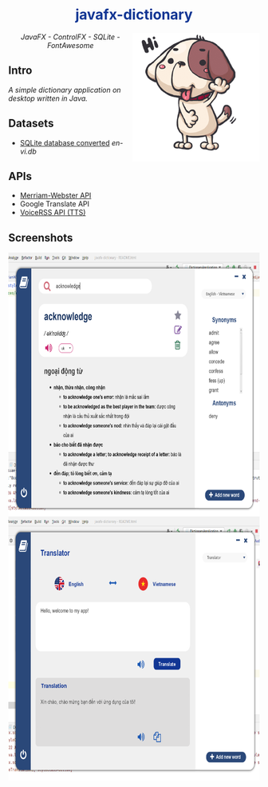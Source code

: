 <!DOCTYPE html>
<html lang="en" xmlns="http://www.w3.org/1999/xhtml">


<h1 align="center" style="color: #113694"> javafx-dictionary </h1>
<img align="right" src="/src/resources/koko.png">

<p align="center"><em>JavaFX - ControlFX - SQLite - FontAwesome</em></p>

<h2>Intro</h2>
<i>A simple dictionary application on desktop written in Java.</i>

<h2>Datasets</h2>
<ul>
    <li><a href="https://www.informatik.uni-leipzig.de/~duc/Dict/install.html">SQLite database converted</a> <i>en-vi.db</i></li>
</ul>
<h2>APIs</h2>
<ul>
    <li><a href="https://www.dictionaryapi.com/">Merriam-Webster API</a></li>
    <li>Google Translate API</li>
    <li><a href="http://www.voicerss.org/api/">VoiceRSS API (TTS)<a/></li>
</ul>

<h2>Screenshots</h2>
<img align="center" src="src/resources/demo1.png" height="528" width="718">
<img align="center" src="src/resources/demo2.png" height="528" width="718">

</html>

